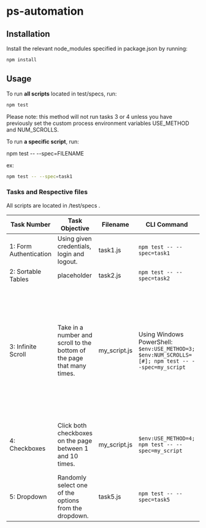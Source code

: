 # ps-automation

## Installation

Install the relevant node_modules specified in package.json by running:

```bash
npm install
```

## Usage

To run **all scripts** located in test/specs, run:

```bash
npm test
```

Please note: this method will not run tasks 3 or 4 unless you have previously set the custom process environment variables USE_METHOD and NUM_SCROLLS.

To run **a specific script**, run:

npm test -- --spec=FILENAME

ex:

```bash
npm test -- --spec=task1
```

### Tasks and Respective files

All scripts are located in /test/specs .

| Task Number   | Task Objective | Filename | CLI Command | Additional Notes |
| ------------- | -------------- | -------- | ----------- | --- |
| 1: Form Authentication | Using given credentials, login and logout. | task1.js | `npm test -- --spec=task1` | n/a |
| 2: Sortable Tables | placeholder | task2.js | `npm test -- --spec=task2` | n/a |
| 3: Infinite Scroll | Take in a number and scroll to the bottom of the page that many times. | my_script.js | Using Windows PowerShell: `$env:USE_METHOD=3; $env:NUM_SCROLLS=[#]; npm test -- --spec=my_script` | Replace `[#]` with the integer number of times you would like the program to scroll. For UNIX and LINUX systems, do not include `$env` or `;`. |
| 4: Checkboxes | Click both checkboxes on the page between 1 and 10 times. | my_script.js | `$env:USE_METHOD=4; npm test -- --spec=my_script` | For UNIX and LINUX systems, do not include `$env` or `;`. |
| 5: Dropdown | Randomly select one of the options from the dropdown. | task5.js | `npm test -- --spec=task5` | n/a |
